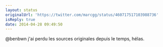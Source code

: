 ```yaml
---
layout: status
originalUrl: 'https://twitter.com/marcgg/status/460717517103988736'
isReply: true
date: 2014-04-28 09:49:50
---
```


@benbwn j'ai perdu les sources originales depuis le temps, hélas.
